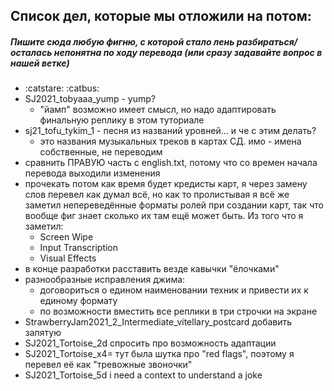 ## Список дел, которые мы отложили на потом:
##### Пишите сюда любую фигню, с которой стало лень разбираться/осталась непонятна по ходу перевода (или сразу задавайте вопрос в нашей ветке) 
* :catstare: :catbus:
* SJ2021_tobyaaa_yump - yump?
  - "йамп" возможно имеет смысл, но надо адаптировать финальную реплику в этом  туториале
* sj21_tofu_tykim_1 - песня из названий уровней... и че с этим делать?
  - это названия музыкальных треков в картах СД. имо - имена собственные, не переводим
* сравнить ПРАВУЮ часть с english.txt, потому что со времен начала перевода выходили изменения
* прочекать потом как время будет кредисты карт, я через замену слов перевел как думал всё, но как то пролистывая я всё же заметил непереведённые форматы ролей при создании карт, так что вообще фиг знает сколько их там ещё может быть. Из того что 
я заметил:
  - Screen Wipe
  - Input Transcription
  - Visual Effects
* в конце разработки расставить везде кавычки "ёлочками"
* разнообразные исправления джима:
  - договориться о едином наименовании техник и привести их к единому формату
  - по возможности вместить все реплики в три строчки на экране
* StrawberryJam2021_2_Intermediate_vitellary_postcard добавить запятую
* SJ2021_Tortoise_2d спросить про возможность адаптации
* SJ2021_Tortoise_x4= тут была шутка про "red flags", поэтому я перевел её как "тревожные звоночки"
* SJ2021_Tortoise_5d i need a context to understand a joke
